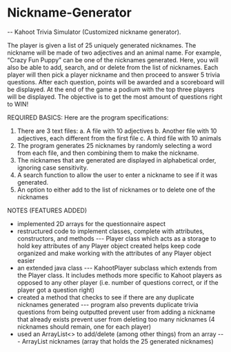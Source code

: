 # Nickname-Generator

-- Kahoot Trivia Simulator (Customized nickname generator).

The player is given a list of 25 uniquely generated nicknames. The nickname will be made of two adjectives and an animal name. For example, “Crazy Fun
Puppy” can be one of the nicknames generated. Here, you will 
also be able to add, search, and or delete from the list of nicknames. Each player
will then pick a player nickname and then proceed to answer 5 trivia questions. 
After each question, points will be awarded and a scoreboard will be 
displayed. At the end of the game a podium with the top three players will be 
displayed. The objective is to get the most amount of questions right to WIN!

REQUIRED BASICS: Here are the program specifications:
1. There are 3 text files:
a. A file with 10 adjectives
b. Another file with 10 adjectives, each different from the first file
c. A third file with 10 animals
2. The program generates 25 nicknames by randomly selecting a word from each file,
and then combining them to make the nickname.
3. The nicknames that are generated are displayed in alphabetical order, ignoring
case sensitivity.
4. A search function to allow the user to enter a nickname to see if it was generated.
5. An option to either add to the list of nicknames or to delete one of the nicknames

NOTES (FEATURES ADDED)
- implemented 2D arrays for the questionnaire aspect
- restructured code to implement classes, complete with attributes, constructors, and methods
  --- Player class which acts as a storage to hold key attributes of any Player object created
      helps keep code organized and make working with the attributes of any Player object easier
- an extended java class
  --- KahootPlayer subclass which extends from the Player class. It includes methods more specific
      to Kahoot players as opposed to any other player (i.e. number of questions correct, or if the
      player got a question right)
- created a method that checks to see if there are any duplicate nicknames generated
  --- program also prevents duplicate trivia questions from being outputted
      prevent user from adding a nickname that already exists
      prevent user from deleting too many nicknames (4 nicknames should remain, one for each player)
- used an ArrayList<> to add/delete (among other things) from an array
  --- ArrayList<String> nicknames (array that holds the 25 generated nicknames)
